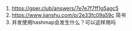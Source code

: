 1. https://gper.club/answers/7e7e7f7ff1g5agc5
2. https://www.jianshu.com/p/2e33fc09a59c  简书
3. 并发使用hashmap会发生什么？可以这样用吗